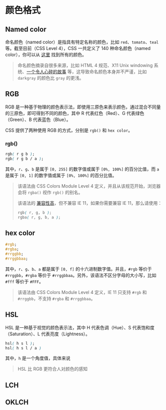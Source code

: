 # 颜色格式

## Named color

命名颜色（named color）是指具有特定名称的颜色，比如 `red`、`tomato`、`teal` 等。截至目前（CSS Level 4），CSS 一共定义了 140 种命名颜色（named color），你可以从 [这里](https://developer.mozilla.org/en-US/docs/Web/CSS/named-color) 找到所有的颜色。

> 命名颜色摘录自很多来源，比如 HTML 4 规范、X11 Unix windowing 系统、[一个令人心碎的故事](https://codepen.io/trezy/post/honoring-a-great-man) 等，这导致命名颜色本身并不严谨，比如 `darkgray` 的颜色比 `gray` 的更浅。

## RGB

RGB 是一种基于物理的颜色表示法，即使用三原色来表示颜色，通过混合不同量的三原色，即可得到不同的颜色，其中 R 代表红色（Red）、G 代表绿色（Green）、B 代表蓝色（Blue）。

CSS 提供了两种使用 RGB 的方式，分别是 `rgb()` 和 `hex color`。

### rgb()

```css
rgb( r g b );
rgb( r g b / a );
```

其中，`r`、`g`、`b` 是属于 `[0, 255]` 的数字值或属于 `[0%, 100%]` 的百分比值，而 `a` 是属于 `[0, 1]` 的数字值或属于 `[0%, 100%]` 的百分比值。

> 该语法由 CSS Colors Module Level 4 定义，并且从该规范开始，浏览器会将 `rgba()` 视作 `rgb()` 的别名。
>
> 该语法的 [兼容性高](https://caniuse.com/mdn-css_types_color_rgb_alpha_parameter)，但不兼容 IE 11，如果你需要兼容 IE 11，那么请使用：
>
> ```css
> rgb( r, g, b );
> rgba( r, g, b, a );
> ```

## hex color

```css
#rgb;
#rgba;
#rrggbb;
#rrggbbaa;
```

其中，`r`、`g`、`b`、`a` 都是属于 `[0, f]` 的十六进制数字值。并且，`#rgb` 等价于 `#rrggbb`，`#rgba` 等价于 `#rrggbbaa`。另外，该语法不区分字母的大小写，比如 `#fff` 等价于 `#FFF`。

> 该语法由 CSS Colors Module Level 4 定义，IE 11 只支持 `#rgb` 和 `#rrggbb`，不支持 `#rgba` 和 `#rrggbbaa`。

## HSL

HSL 是一种基于视觉的颜色表示法，其中 H 代表色调（Hue）、S 代表饱和度（Saturation）、L 代表亮度（Lightness）。

```css
hsl( h s l );
hsl( h s l / a )
```

其中，`h` 是一个角度值，具体来说

> HSL 比 RGB 更符合人对颜色的感知

## LCH

## OKLCH